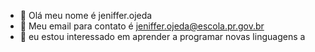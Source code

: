 - 👋 Olá meu nome é jeniffer.ojeda
- 👀 Meu email para contato é jeniffer.ojeda@escola.pr.gov.br
- 🌱 eu estou interessado em aprender a programar novas linguagens a
